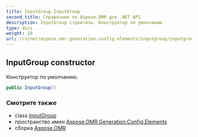 ```yaml
---
title: InputGroup.InputGroup
second_title: Справочник по Aspose.OMR для .NET API
description: InputGroup строитель. Конструктор по умолчанию.
type: docs
weight: 10
url: /ru/net/aspose.omr.generation.config.elements/inputgroup/inputgroup/
---
```

## InputGroup constructor

Конструктор по умолчанию.

```csharp
public InputGroup()
```

### Смотрите также

* class [InputGroup](../)
* пространство имен [Aspose.OMR.Generation.Config.Elements](../../inputgroup/)
* сборка [Aspose.OMR](../../../)


